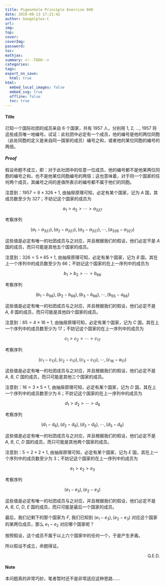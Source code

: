 ```yaml
---
title: Pigeonhole Principle Exercise 040
date: 2019-08-13 17:21:42
author: Googolplex-C
url: 
img: 
top: 
cover: 
coverImg: 
password: 
toc: 
mathjax: 
summary: <!--TODO-->
categories: 
tags:
export_on_save:
  html: true
html:
  embed_local_images: false
  embed_svg: true
  offline: false
  toc: true
---
```


#### Title
已知一个国际社团的成员来自 $6$ 个国家，共有 $1957$ 人，分别用 $1$, $2$, $\dots$, $1957$ 将这些成员唯一地编号。试证：此社团中必定有一个成员，他的编号是他的两位同胞（此处同胞的定义是来自同一国家的成员）编号之和，或者他的某位同胞的编号的两倍。


#### *Proof*
假设命题不成立，即：对于此社团中的任意一位成员，他的编号都不是他某两位同胞的编号之和，也不是他某位同胞编号的两倍；这也意味着，对于同一个国家的任何两个成员，其编号之间的差值所表示的编号都不属于他们的同胞。

注意到：$1957 = 6 \times 326 + 1$, 由抽屉原理可知，必定有某个国家，记为 $A$ 国，其成员数至少为 $327$；不妨记这个国家的成员为

$$
a_1 > a_2 > \cdots > a_{327}
$$

考察序列

$$
(a_1 - a_{327}^{}), (a_2-a_{327}^{}),(a_3-a_{327}^{}), \cdots, (a_{326}-a_{327}^{})
$$

这些值是必定有唯一的社团成员与之对应，并且根据我们的假设，他们必定不是 $A$ 国的成员，而只可能是其他五个国家的成员。

注意到：$326  = 5 \times 65 + 1$, 由抽屉原理可知，必定有某个国家，记为 $B$ 国，其在上一个序列中的成员数至少为 $66$；不妨记这个国家的在上一序列中的成员为

$$
b_1 > b_2 > \cdots > b_{66}
$$

考察序列

$$
(b_1 - b_{66}^{}), (b_2-b_{66}^{}),(b_3-b_{66}^{}), \cdots, (b_{65}-a_{66}^{})
$$

这些值是必定有唯一的社团成员与之对应，并且根据我们的假设，他们必定不是 $A$, $B$ 国的成员，而只可能是其他四个国家的成员。

注意到：$65  = 4 \times 16 + 1$, 由抽屉原理可知，必定有某个国家，记为 $C$ 国，其在上一个序列中的成员数至少为 $17$；不妨记这个国家的在上一序列中的成员为

$$
c_1 > c_2 > \cdots > c_{17}
$$

考察序列

$$
(c_1 - c_{17}^{}), (c_2-c_{17}^{}),(c_3-c_{17}^{}), \cdots, (c_{16}-a_{17}^{})
$$

这些值是必定有唯一的社团成员与之对应，并且根据我们的假设，他们必定不是 $A$, $B$, $C$ 国的成员，而只可能是其他三个国家的成员。

注意到：$16  = 3 \times 5 + 1$, 由抽屉原理可知，必定有某个国家，记为 $D$ 国，其在上一个序列中的成员数至少为 $6$；不妨记这个国家的在上一序列中的成员为

$$
d_1 > d_2 > \cdots > d_{6}
$$

考察序列

$$
(d_1 - d_{6}^{}), (d_2-d_{6}^{}),(d_3-d_{6}^{}), \cdots, (d_{5}-d_{6}^{})
$$

这些值是必定有唯一的社团成员与之对应，并且根据我们的假设，他们必定不是 $A$, $B$, $C$, $D$ 国的成员，而只可能是其他两个国家的成员。

注意到：$5  = 2 \times 2 + 1$, 由抽屉原理可知，必定有某个国家，记为 $E$ 国，其在上一个序列中的成员数至少为 $3$；不妨记这个国家的在上一序列中的成员为

$$
e_1 > e_2  > e_{3}
$$

考察序列

$$
(e_1 - e_{3}^{}), (e_2-e_{3}^{})
$$

这些值是必定有唯一的社团成员与之对应，并且根据我们的假设，他们必定不是 $A$, $B$, $C$, $D$, $E$ 国的成员，而只可能是最后一个国家的成员。

最后，我们记剩下的那个国家为 $F$, 我们已知到 $(e_1 - e_{3}^{}), (e_2-e_{3}^{})$ 对应这个国家的某两位成员，那么 $e_1-e_2$ 对应哪个国家呢？

按照假设，这个成员不属于以上六个国家中的任何一个，于是产生矛盾。

所以假设不成立，命题得证。

<p align="right">Q.E.D.</p>


#### Note

本问题真的非常巧妙，笔者暂时还不是非常适应这种思路……
